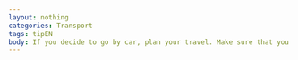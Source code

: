 ```yaml
---
layout: nothing
categories: Transport
tags: tipEN
body: If you decide to go by car, plan your travel. Make sure that you have selected the best route. 
---
```

